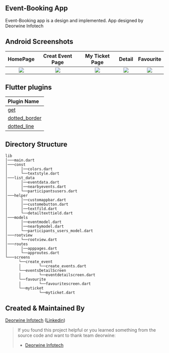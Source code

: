 ## Event-Booking App

Event-Booking app is a design and implemented. App designed by Deorwine Infotech

## Android Screenshots
  HomePage                 |   Creat Event Page        |  My Ticket Page           |    Detail                 |   Favourite
:-------------------------:|:-------------------------:|:-------------------------:|:-------------------------:|:-------------------------:|
![](https://user-images.githubusercontent.com/75465378/115507962-69493200-a29a-11eb-8b46-30c8608a86bb.jpg)|![](https://user-images.githubusercontent.com/75465378/115508039-80881f80-a29a-11eb-9a30-39a57bb23b1b.jpg)|![](https://user-images.githubusercontent.com/75465378/115508110-94338600-a29a-11eb-8ff1-68383b8a32d6.jpg)|![](https://user-images.githubusercontent.com/75465378/115508623-289de880-a29b-11eb-8921-e191e5747704.jpg)|![](https://user-images.githubusercontent.com/75465378/115508762-52efa600-a29b-11eb-9793-e12b949bb68f.jpg)|


## Flutter plugins
Plugin Name        | 
:-------------------------|
|[get](https://pub.dev/packages/get) |
|[dotted_border](https://pub.dev/packages/dotted_border) |
|[dotted_line](https://pub.dev/packages/dotted_line)|



## Directory Structure
```
lib
│───main.dart    
│───const
│      │──colors.dart
│      └──textstyle.dart
│───list_data
│      │──eventdata.dart
│      │──nearbyevents.dart
│      └──participantsusers.dart
│───helper
│      │──customappbar.dart
│      │──customebutton.dart
│      │──textfild.dart
│      └──detailtexttield.dart
│───models
│      │──eventmodel.dart
│      │──nearbymodel.dart
│      └──participants_users_model.dart
│───rootview
│      └──rootview.dart
│───routes
│      │──apppages.dart
│      └──approutes.dart
└───screens
      └──create_event
      │        └──create_events.dart
      └──eventsDetailScreen
      │        └──eventdetailscreen.dart
      └──favourite
      │        └──favouritescreen.dart
      └──myticket
               └──myticket.dart
```



## Created & Maintained By

[Deorwine Infotech](https://deorwine.com/career/) ([Linkedin](https://in.linkedin.com/company/deorwine-infotech))



> If you found this project helpful or you learned something from the source code and want to thank team deorwine:
>  * [Deorwine Infotech](https://deorwine.com/career/)

















